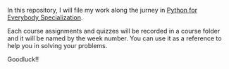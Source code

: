 In this repository, I will file my work along the jurney in [Python for Everybody Specialization](https://www.coursera.org/specializations/python). 

Each course assignments and quizzes will be recorded in a course folder and it will be named by the week number. 
You can use it as a reference to help you in solving your problems.

Goodluck!!
